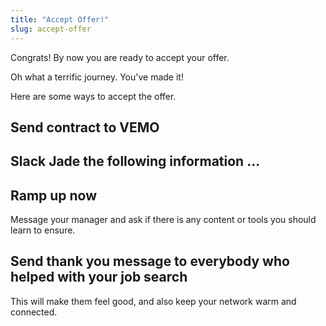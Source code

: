 ```yaml
---
title: "Accept Offer!"
slug: accept-offer
---
```


Congrats! By now you are ready to accept your offer.

Oh what a terrific journey. You've made it!

Here are some ways to accept the offer.

## Send contract to VEMO

## Slack Jade the following information ...

## Ramp up now

Message your manager and ask if there is any content or tools you should learn to ensure.

## Send thank you message to everybody who helped with your job search

This will make them feel good, and also keep your network warm and connected.
